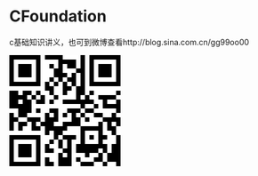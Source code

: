 # CFoundation
c基础知识讲义，也可到微博查看http://blog.sina.com.cn/gg99oo00

![image](https://github.com/linuxguangbo/source/blob/master/linuxguangbo1.png)
